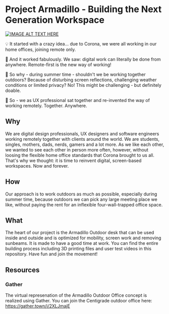 # Project Armadillo - Building the Next Generation Workspace

[![IMAGE ALT TEXT HERE](https://img.youtube.com/vi/2j23XJB2bOQ/0.jpg)](https://youtu.be/2j23XJB2bOQ)

💡 It started with a crazy idea... due to Corona, we were all working in our home offices, joining remote only.

🎊 And it worked fabulously. We saw: digital work can literally be done from anywhere. Remote-first is the new way of working!

🤔 So why - during summer time - shouldn't we be working together outdoors? Because of disturbing screen reflections, challenging weather conditions or limited privacy? No! This might be challenging - but definitely doable.

💪 So - we as UX professional sat together and re-invented the way of working remotely. Together. Anywhere.

## Why
We are digital design professionals, UX designers and software engineers working remotely together with clients around the world. We are students, singles, mothers, dads, nerds, gamers and a lot more. As we like each other, we wanted to see each other in person more often, however, without loosing the flexible home office standards that Corona brought to us all. That's why we thought: it is time to reinvent digital, screen-based workspaces. Now and forever.

## How
Our approach is to work outdoors as much as possible, especially during summer time, because outdoors we can pick any large meeting place we like, without paying the rent for an inflexible four-wall-trapped office space.

## What
The heart of our project is the Armadillo Outdoor desk that can be used inside and outside and is optimized for mobility, screen work and removing sunbeams. It is made to have a good time at work. You can find the entire building process including 3D printing files and user test videos in this repository. Have fun and join the movement!

## Resources

### Gather
The virtual represenation of the Armadillo Outdoor Office concept is realized using Gather. You can join the Centigrade outdoor office here: https://gather.town/i/2XLJmajE
